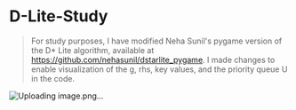 # D-Lite-Study

> For study purposes, I have modified Neha Sunil's pygame version of the D* Lite algorithm, available at https://github.com/nehasunil/dstarlite_pygame. I made changes to enable visualization of the g, rhs, key values, and the priority queue U in the code.

![Uploading image.png…]()
